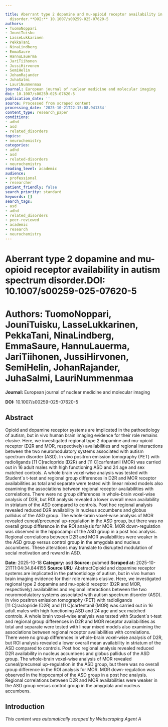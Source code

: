 ```yaml
---

title: Aberrant type 2 dopamine and mu-opioid receptor availability in autism spectrum
  disorder.**DOI:** 10.1007/s00259-025-07620-5
authors:
- TuomoNoppari
- JouniTuisku
- LasseLukkarinen
- PekkaTani
- NinaLindberg
- EmmaSaure
- HannuLauerma
- JariTiihonen
- JussiHirvonen
- SemiHelin
- JohanRajander
- JuhaSalmi
- LauriNummenmaa
journal: European journal of nuclear medicine and molecular imaging
doi: 10.1007/s00259-025-07620-5
publication_date: ''
source: Processed from scraped content
processing_date: '2025-10-21T22:15:08.941334'
content_type: research_paper
conditions:
- adhd
- asd
- related_disorders
topics:
- neurochemistry
categories:
- adhd
- asd
- related-disorders
- neurochemistry
reading_level: academic
audience:
- professional
- researcher
patient_friendly: false
search_priority: standard
keywords: []
search_tags:
- asd
- adhd
- related_disorders
- peer-reviewed
- academic
- research
- neurochemistry
---
```




# Aberrant type 2 dopamine and mu-opioid receptor availability in autism spectrum disorder.**DOI:** 10.1007/s00259-025-07620-5

# **Authors:** TuomoNoppari, JouniTuisku, LasseLukkarinen, PekkaTani, NinaLindberg, EmmaSaure, HannuLauerma, JariTiihonen, JussiHirvonen, SemiHelin, JohanRajander, JuhaSalmi, LauriNummenmaa

**Journal:** European journal of nuclear medicine and molecular imaging

**DOI:** 10.1007/s00259-025-07620-5

## Abstract

Opioid and dopamine receptor systems are implicated in the pathoetiology of autism, but in vivo human brain imaging evidence for their role remains elusive.
Here, we investigated regional type 2 dopamine and mu-opioid receptor (D2R and MOR, respectively) availabilities and regional interactions between the two neuromodulatory systems associated with autism spectrum disorder (ASD). In vivo positron emission tomography (PET) with radioligands [11 C]raclopride (D2R) and [11 C]carfentanil (MOR) was carried out in 16 adult males with high functioning ASD and 24 age and sex matched controls. A whole brain voxel-wise analysis was tested with Student´s t-test and regional group differences in D2R and MOR receptor availabilities as total and separate were tested with linear mixed models also examining the associations between regional receptor availabilities with correlations.
There were no group differences in whole-brain voxel-wise analysis of D2R, but ROI analysis revealed a lower overall mean availability in striatum of the ASD compared to controls. Post hoc regional analysis revealed reduced D2R availability in nucleus accumbens and globus pallidus of the ASD group. The whole-brain voxel-wise analysis of MOR revealed cuneal/precuneal up-regulation in the ASD group, but there was no overall group difference in the ROI analysis for MOR. MOR down-regulation was observed in the hippocampi of the ASD group in a post hoc analysis. Regional correlations between D2R and MOR availabilities were weaker in the ASD group versus control group in the amygdala and nucleus accumbens.
These alterations may translate to disrupted modulation of social motivation and reward in ASD.

**Date:** 2025-10-18
**Category:** asd
**Source:** pubmed
**Scraped at:** 2025-10-21T11:04:34.844155
**Source URL:**  AbstractOpioid and dopamine receptor systems are implicated in the pathoetiology of autism, but in vivo human brain imaging evidence for their role remains elusive.
Here, we investigated regional type 2 dopamine and mu-opioid receptor (D2R and MOR, respectively) availabilities and regional interactions between the two neuromodulatory systems associated with autism spectrum disorder (ASD). In vivo positron emission tomography (PET) with radioligands [11 C]raclopride (D2R) and [11 C]carfentanil (MOR) was carried out in 16 adult males with high functioning ASD and 24 age and sex matched controls. A whole brain voxel-wise analysis was tested with Student´s t-test and regional group differences in D2R and MOR receptor availabilities as total and separate were tested with linear mixed models also examining the associations between regional receptor availabilities with correlations.
There were no group differences in whole-brain voxel-wise analysis of D2R, but ROI analysis revealed a lower overall mean availability in striatum of the ASD compared to controls. Post hoc regional analysis revealed reduced D2R availability in nucleus accumbens and globus pallidus of the ASD group. The whole-brain voxel-wise analysis of MOR revealed cuneal/precuneal up-regulation in the ASD group, but there was no overall group difference in the ROI analysis for MOR. MOR down-regulation was observed in the hippocampi of the ASD group in a post hoc analysis. Regional correlations between D2R and MOR availabilities were weaker in the ASD group versus control group in the amygdala and nucleus accumbens.
## Introduction
*This content was automatically scraped by Webscraping Agent A*